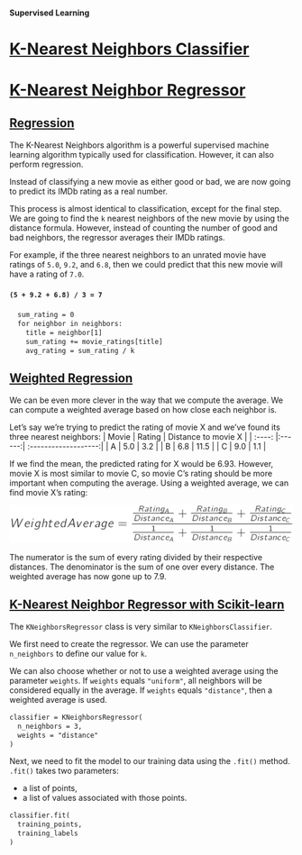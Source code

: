 ####  Supervised Learning

# [K-Nearest Neighbors Classifier](https://github.com/lendoo73/Challenge-Project-of-CodeCademy/tree/master/python/Learn_the_Basics_of_Machine_Learning/Classification_K_Nearest_Neighbors/K_Nearest_Neighbors)

# [K-Nearest Neighbor Regressor](https://www.codecademy.com/paths/machine-learning/tracks/introduction-to-supervised-learning-skill-path/modules/k-nearest-neighbors-skill-path/lessons/ml-knn-regression/exercises/regression)

## [Regression](https://www.codecademy.com/paths/machine-learning/tracks/introduction-to-supervised-learning-skill-path/modules/k-nearest-neighbors-skill-path/lessons/ml-knn-regression/exercises/regression)

The K-Nearest Neighbors algorithm is a powerful supervised machine learning algorithm typically used for classification. 
However, it can also perform regression.

Instead of classifying a new movie as either good or bad, we are now going to predict its IMDb rating as a real number.

This process is almost identical to classification, except for the final step. 
We are going to find the `k` nearest neighbors of the new movie by using the distance formula. 
However, instead of counting the number of good and bad neighbors, the regressor averages their IMDb ratings.

For example, if the three nearest neighbors to an unrated movie have ratings of `5.0`, `9.2`, and `6.8`, then we could predict that this new movie will have a rating of `7.0`.
#### `(5 + 9.2 + 6.8) / 3 = 7`
```
  sum_rating = 0
  for neighbor in neighbors:
    title = neighbor[1]
    sum_rating += movie_ratings[title]
    avg_rating = sum_rating / k
```

## [Weighted Regression](https://www.codecademy.com/paths/machine-learning/tracks/introduction-to-supervised-learning-skill-path/modules/k-nearest-neighbors-skill-path/lessons/ml-knn-regression/exercises/weighted-regression)

We can be even more clever in the way that we compute the average.
We can compute a weighted average based on how close each neighbor is.

Let’s say we’re trying to predict the rating of movie X and we’ve found its three nearest neighbors:
| Movie | Rating | Distance to movie X |
| :----:  |:------:| :-------------------:|
| A     | 5.0    | 3.2                 |
| B     | 6.8    | 11.5                |
| C     | 9.0    | 1.1                 |

If we find the mean, the predicted rating for X would be 6.93.
However, movie X is most similar to movie C, so movie C’s rating should be more important when computing the average.
Using a weighted average, we can find movie X’s rating:  

![weighted average](images/weighted_averages.jpg)  

The numerator is the sum of every rating divided by their respective distances.
The denominator is the sum of one over every distance.
The weighted average has now gone up to 7.9.

## [K-Nearest Neighbor Regressor with Scikit-learn](https://www.codecademy.com/paths/machine-learning/tracks/introduction-to-supervised-learning-skill-path/modules/k-nearest-neighbors-skill-path/lessons/ml-knn-regression/exercises/sklearn-regression)

The `KNeighborsRegressor` class is very similar to `KNeighborsClassifier`.

We first need to create the regressor. We can use the parameter `n_neighbors` to define our value for `k`.

We can also choose whether or not to use a weighted average using the parameter `weights`. 
If `weights` equals `"uniform"`, all neighbors will be considered equally in the average. 
If `weights` equals `"distance"`, then a weighted average is used.
```
classifier = KNeighborsRegressor(
  n_neighbors = 3, 
  weights = "distance"
)
```
Next, we need to fit the model to our training data using the `.fit()` method. 
`.fit()` takes two parameters:
* a list of points, 
* a list of values associated with those points.
```
classifier.fit(
  training_points, 
  training_labels
)
```
